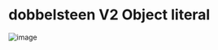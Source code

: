 # dobbelsteen V2 Object literal
![image](https://user-images.githubusercontent.com/69724530/222793076-13397cfb-c9f3-404c-8bbf-86d0d240c5a9.png)
